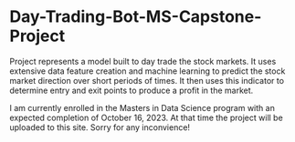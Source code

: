 # Day-Trading-Bot-MS-Capstone-Project

Project represents a model built to day trade the stock markets. It uses extensive data feature creation and machine learning to predict the stock market direction over short periods of times.
It then uses this indicator to determine entry and exit points to produce a profit in the market.

I am currently enrolled in the Masters in Data Science program with an expected completion of October 16, 2023. At that time the project will be uploaded to this site. Sorry for any inconvience! 
